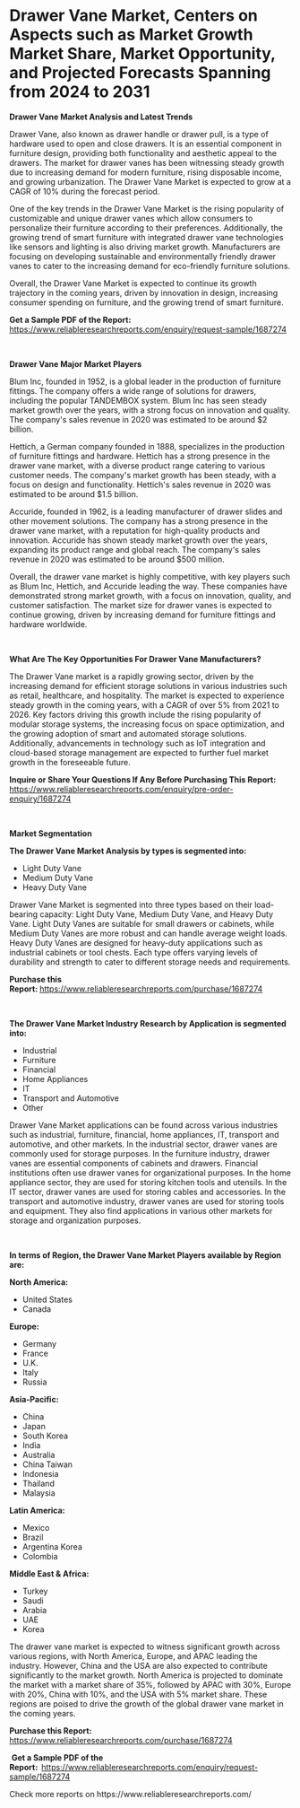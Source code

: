 <p><h1>Drawer Vane Market, Centers on Aspects such as Market Growth Market Share, Market Opportunity, and Projected Forecasts Spanning from 2024 to 2031</h1></p><p><strong>Drawer Vane Market Analysis and Latest Trends</strong></p>
<p><p>Drawer Vane, also known as drawer handle or drawer pull, is a type of hardware used to open and close drawers. It is an essential component in furniture design, providing both functionality and aesthetic appeal to the drawers. The market for drawer vanes has been witnessing steady growth due to increasing demand for modern furniture, rising disposable income, and growing urbanization. The Drawer Vane Market is expected to grow at a CAGR of 10% during the forecast period.</p><p>One of the key trends in the Drawer Vane Market is the rising popularity of customizable and unique drawer vanes which allow consumers to personalize their furniture according to their preferences. Additionally, the growing trend of smart furniture with integrated drawer vane technologies like sensors and lighting is also driving market growth. Manufacturers are focusing on developing sustainable and environmentally friendly drawer vanes to cater to the increasing demand for eco-friendly furniture solutions.</p><p>Overall, the Drawer Vane Market is expected to continue its growth trajectory in the coming years, driven by innovation in design, increasing consumer spending on furniture, and the growing trend of smart furniture.</p></p>
<p><strong>Get a Sample PDF of the Report:&nbsp;</strong> <a href="https://www.reliableresearchreports.com/enquiry/request-sample/1687274">https://www.reliableresearchreports.com/enquiry/request-sample/1687274</a></p>
<p>&nbsp;</p>
<p><strong>Drawer Vane Major Market Players</strong></p>
<p><p>Blum Inc, founded in 1952, is a global leader in the production of furniture fittings. The company offers a wide range of solutions for drawers, including the popular TANDEMBOX system. Blum Inc has seen steady market growth over the years, with a strong focus on innovation and quality. The company's sales revenue in 2020 was estimated to be around $2 billion.</p><p>Hettich, a German company founded in 1888, specializes in the production of furniture fittings and hardware. Hettich has a strong presence in the drawer vane market, with a diverse product range catering to various customer needs. The company's market growth has been steady, with a focus on design and functionality. Hettich's sales revenue in 2020 was estimated to be around $1.5 billion.</p><p>Accuride, founded in 1962, is a leading manufacturer of drawer slides and other movement solutions. The company has a strong presence in the drawer vane market, with a reputation for high-quality products and innovation. Accuride has shown steady market growth over the years, expanding its product range and global reach. The company's sales revenue in 2020 was estimated to be around $500 million.</p><p>Overall, the drawer vane market is highly competitive, with key players such as Blum Inc, Hettich, and Accuride leading the way. These companies have demonstrated strong market growth, with a focus on innovation, quality, and customer satisfaction. The market size for drawer vanes is expected to continue growing, driven by increasing demand for furniture fittings and hardware worldwide.</p></p>
<p>&nbsp;</p>
<p><strong>What Are The Key Opportunities For Drawer Vane Manufacturers?</strong></p>
<p><p>The Drawer Vane market is a rapidly growing sector, driven by the increasing demand for efficient storage solutions in various industries such as retail, healthcare, and hospitality. The market is expected to experience steady growth in the coming years, with a CAGR of over 5% from 2021 to 2026. Key factors driving this growth include the rising popularity of modular storage systems, the increasing focus on space optimization, and the growing adoption of smart and automated storage solutions. Additionally, advancements in technology such as IoT integration and cloud-based storage management are expected to further fuel market growth in the foreseeable future.</p></p>
<p><strong>Inquire or Share Your Questions If Any Before Purchasing This Report:</strong> <a href="https://www.reliableresearchreports.com/enquiry/pre-order-enquiry/1687274">https://www.reliableresearchreports.com/enquiry/pre-order-enquiry/1687274</a></p>
<p>&nbsp;</p>
<p><strong>Market Segmentation</strong></p>
<p><strong>The Drawer Vane Market Analysis by types is segmented into:</strong></p>
<p><ul><li>Light Duty Vane</li><li>Medium Duty Vane</li><li>Heavy Duty Vane</li></ul></p>
<p><p>Drawer Vane Market is segmented into three types based on their load-bearing capacity: Light Duty Vane, Medium Duty Vane, and Heavy Duty Vane. Light Duty Vanes are suitable for small drawers or cabinets, while Medium Duty Vanes are more robust and can handle average weight loads. Heavy Duty Vanes are designed for heavy-duty applications such as industrial cabinets or tool chests. Each type offers varying levels of durability and strength to cater to different storage needs and requirements.</p></p>
<p><strong>Purchase this Report:&nbsp;</strong><a href="https://www.reliableresearchreports.com/purchase/1687274">https://www.reliableresearchreports.com/purchase/1687274</a></p>
<p>&nbsp;</p>
<p><strong>The Drawer Vane Market Industry Research by Application is segmented into:</strong></p>
<p><ul><li>Industrial</li><li>Furniture</li><li>Financial</li><li>Home Appliances</li><li>IT</li><li>Transport and Automotive</li><li>Other</li></ul></p>
<p><p>Drawer Vane Market applications can be found across various industries such as industrial, furniture, financial, home appliances, IT, transport and automotive, and other markets. In the industrial sector, drawer vanes are commonly used for storage purposes. In the furniture industry, drawer vanes are essential components of cabinets and drawers. Financial institutions often use drawer vanes for organizational purposes. In the home appliance sector, they are used for storing kitchen tools and utensils. In the IT sector, drawer vanes are used for storing cables and accessories. In the transport and automotive industry, drawer vanes are used for storing tools and equipment. They also find applications in various other markets for storage and organization purposes.</p></p>
<p>&nbsp;</p>
<p><strong>In terms of Region, the Drawer Vane Market Players available by Region are:</strong></p>
<p>
    <p> <strong> North America: </strong>
        <ul>
            <li>United States</li>
            <li>Canada</li>
        </ul>
        </p> 
    <p> <strong> Europe: </strong>
        <ul>
            <li>Germany</li>
            <li>France</li>
            <li>U.K.</li>
            <li>Italy</li>
            <li>Russia</li>
        </ul>
        </p> 
    <p> <strong> Asia-Pacific: </strong>
        <ul>
            <li>China</li>
            <li>Japan</li>
            <li>South Korea</li>
            <li>India</li>
            <li>Australia</li>
            <li>China Taiwan</li>
            <li>Indonesia</li>
            <li>Thailand</li>
            <li>Malaysia</li>
        </ul>
        </p> 
    <p> <strong> Latin America: </strong>
        <ul>
            <li>Mexico</li>
            <li>Brazil</li>
            <li>Argentina Korea</li>
            <li>Colombia</li>
        </ul>
        </p> 
    <p> <strong> Middle East & Africa: </strong>
        <ul>
            <li>Turkey</li>
            <li>Saudi</li>
            <li>Arabia</li>
            <li>UAE</li>
            <li>Korea</li>
        </ul>
    </p>
    </p>
<p><p>The drawer vane market is expected to witness significant growth across various regions, with North America, Europe, and APAC leading the industry. However, China and the USA are also expected to contribute significantly to the market growth. North America is projected to dominate the market with a market share of 35%, followed by APAC with 30%, Europe with 20%, China with 10%, and the USA with 5% market share. These regions are poised to drive the growth of the global drawer vane market in the coming years.</p></p>
<p><strong>Purchase this Report: </strong><a href="https://www.reliableresearchreports.com/purchase/1687274">https://www.reliableresearchreports.com/purchase/1687274</a></p>
<p>&nbsp;<strong>Get a Sample PDF of the Report:&nbsp;&nbsp;</strong><a href="https://www.reliableresearchreports.com/enquiry/request-sample/1687274">https://www.reliableresearchreports.com/enquiry/request-sample/1687274</a></p>
<p><strong></strong></p>
<p>Check more reports on https://www.reliableresearchreports.com/</p>